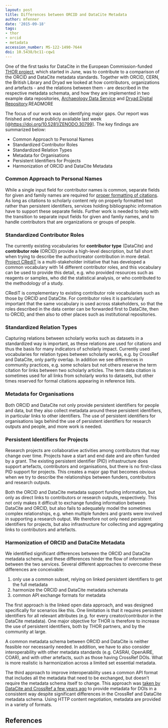 ```yaml
---
layout: post
title: Differences between ORCID and DataCite Metadata
author: mfenner
date: '2015-09-18'
tags:
- thor
- orcid
- metadata
accession_number: MS-122-1490-7644
doi: 10.5438/bc11-cqw1
---
```

One of the first tasks for DataCite in the European Commission-funded [THOR project](http://project-thor.eu/), which started in June, was to contribute to a comparison of the ORCID and DataCite metadata standards. Together with ORCID, CERN, the British Library and Dryad we looked at how contributors, organizations and artefacts - and the relations between them - are described in the respective metadata schemata, and how they are implemented in two example data repositories, [Archaeology Data Service](http://archaeologydataservice.ac.uk/) and [Dryad Digital Repository](https://www.datadryad.org/).READMORE

The focus of our work was on identifying major gaps. Our report was finished and made publicly available last week [@https://doi.org/10.5281/ZENODO.30799]. The key findings are summarized below:

* Common Approach to Personal Names
* Standardized Contributor Roles
* Standardized Relation Types
* Metadata for Organisations
* Persistent Identifiers for Projects
* Harmonization of ORCID and DataCite Metadata

### Common Approach to Personal Names

While a single input field for contributor names is common, separate fields for given and family names are required for [proper formatting of citations](http://docs.citationstyles.org/en/stable/specification.html#names). As long as citations to scholarly content rely on properly formatted text rather than persistent identifiers, services holding bibliographic information have to support these separate fields. Further work is needed to help with the transition to separate input fields for given and famliy names, and to handle contributors that are organizations or groups of people.

### Standardized Contributor Roles

The currently existing vocabularies for **contributor type** (DataCite) and **contributor role** (ORCID) provide a high-level description, but fall short when trying to describe the author/creator contribution in more detail. [Project CRediT](http://docs.casrai.org/CRediT) is a multi-stakeholder initiative that has developed a common vocabulary with 14 different contributor roles, and this vocabulary can be used to provide this detail, e.g. who provided resources such as reagents or samples, who did the statistical analysis, or who contributed to the methodology of a study.

CRediT is complementary to existing contributor role vocabularies such as those by ORCID and DataCite. For contributor roles it is particularly important that the same vocabulary is used across stakeholders, so that the roles described in the data center can be forwarded first to DataCite, then to ORCID, and then also to other places such as institutional repositories.

### Standardized Relation Types

Capturing relations between scholarly works such as datasets in a standardized way is important, as these relations are used for citations and thus the basis for many indicators of scholarly impact. Currently used vocabularies for relation types between scholarly works, e.g. by CrossRef and DataCite, only partly overlap. In addition we see differences in community practices, e.g. some scholars but not others reserve the term citation for links between two scholarly articles. The term data citation is sometimes used for all links from scholarly works to datasets, but other times reserved for formal citations appearing in reference lists.

### Metadata for Organisations

Both ORCID and DataCite not only provide persistent identifiers for people and data, but they also collect metadata around these persistent identifiers, in particular links to other identifiers. The use of persistent identifiers for organisations lags behind the use of persistent identifiers for research outputs and people, and more work is needed.

### Persistent Identifiers for Projects

Research projects are collaborative activities among contributors that may change over time. Projects have a start and end date and are often funded by a grant. The existing persistent identifier (PID) infrastructure does support artefacts, contributors and organisations, but there is no first-class PID support for projects. This creates a major gap that becomes obvious when we try to describe the relationships between funders, contributors and research outputs.

Both the ORCID and DataCite metadata support funding information, but only as direct links to contributors or research outputs, respectively. This not only makes it difficult to exchange funding information between DataCite and ORCID, but also fails to adequately model the sometimes complex relationships, e.g. when multiple funders and grants were involved in supporting a research output. We therefore not only need persistent identifiers for projects, but also infrastructure for collecting and aggregating links to contributors and artefacts.

### Harmonization of ORCID and DataCite Metadata

We identified significant differences between the ORCID and DataCite metadata schema, and these differences hinder the flow of information between the two services. Several different approaches to overcome these differences are conceivable:

1. only use a common subset, relying on linked persistent identifiers to get the full metadata
1. harmonize the ORCID and DataCite metadata schemata
1. common API exchange formats for metadata

The first approach is the linked open data approach, and was designed specifically for scenarios like this. One limitation is that it requires persistent identifiers for all relevant attributes (e.g. for every creator/contributor in the DataCite metadata). One major objective for THOR is therefore to increase the use of persistent identifiers, both by THOR partners, and by the community at large.

A common metadata schema between ORCID and DataCite is neither feasible nor necessarily needed. In addition, we have to also consider interoperability with other metadata standards (e.g. CASRAI, OpenAIRE, COAR), and with other artefacts, such as those having CrossRef DOIs. What is more realistic is harmonization across a limited set essential metadata.

The third approach to improve interoperability uses a common API format that includes all the metadata that need to be exchanged, but doesn’t require the metadata schema itself to change. This approach was [taken by DataCite and CrossRef a few years ago](https://www.crossref.org/blog/crossref-and-datacite-unify-support-for-http-content-negotiation/) to provide metadata for DOIs in a consistent way despite significant differences in the CrossRef and DataCite metadata schema. Using HTTP content negotiation, metadata are provided in a variety of formats.

## References
